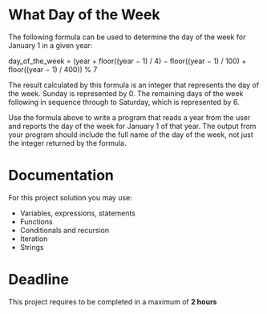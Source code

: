 # What Day of the Week

The following formula can be used to determine the day of the week for January 1 in a given year:

day_of_the_week = (year + floor((year − 1) / 4) − floor((year − 1) / 100) + floor((year − 1) / 400)) % 7

The result calculated by this formula is an integer that represents the day of the week. 
Sunday is represented by 0. 
The remaining days of the week following in sequence through to Saturday, which is represented by 6.

Use the formula above to write a program that reads a year from the user and reports the day of the week for January 1 of that year. 
The output from your program should include the full name of the day of the week, not just the integer returned by the formula.


# Documentation

For this project solution you may use:

- Variables, expressions, statements
- Functions
- Conditionals and recursion
- Iteration
- Strings

# Deadline

This project requires to be completed in a maximum of **2 hours**
